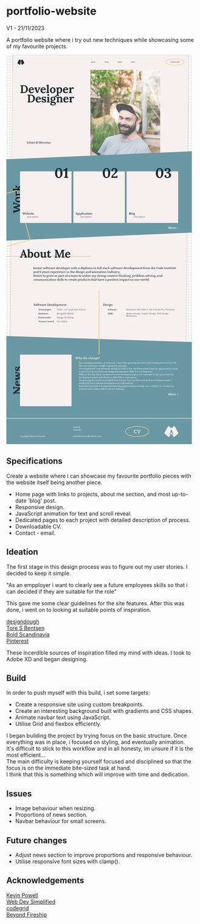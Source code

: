 # portfolio-website

V1 - 21/11/2023

A portfolio website where i try out new techniques while showcasing some of my favourite projects. 


![Image of initial website design](assets/images/site-design.png)  

## Specifications

Create a website where i can showcase my favourite portfolio pieces with the website itself being another piece.

- Home page with links to projects, about me section, and most up-to-date 'blog' post. 
- Responsive design. 
- JavaScript animation for text and scroll reveal.
- Dedicated pages to each project with detailed description of process.
- Downloadable CV.
- Contact - email.


## Ideation

The first stage in this design process was to figure out my user stories. I decided to keep it simple.

"As an empployer i want to clearly see a future employees skills so that i can decided if they are suitable for the role"

This gave me some clear guidelines for the site features. After this was done, i went on to  looking at suitable points of inspiration. 

[designdough](https://designdough.co.uk/)  
[Tore S Bentsen](https://www.torebentsen.com/)  
[Bold Scandinavia](https://www.boldscandinavia.com/)  
[Pinterest](https://www.pinterest.co.uk/johanbhennius/web-dev/)  

These incerdible sources of inspiration filled my mind with ideas. I took to Adobe XD and began designing.

## Build

In order to push myself with this build, i set some targets:

- Create a responsive site using custom breakpoints.
- Create an interesting background built with gradients and CSS shapes.
- Animate navbar text using JavaScript.
- Utilise Grid and flexbox efficiently.

I began building the project by trying focus on the basic structure. Once everything was in place, i focused on styling, and eventually animation.   
It's difficult to stick to this workflow and in all honesty, im unsure if it is the most efficient...   
The main difficulty is keeping yourself focused and disciplined so that the focus is on the immediate bite-sized task at hand.   
I think that this is something which will improve with time and dedication. 

## Issues

- Image behaviour when resizing.
- Proportions of news section.
- Navbar behaviour for small screens.

## Future changes

- Adjust news section to improve proportions and responsive behaviour.
- Utilise responsive font sizes with clamp().

## Acknowledgements

[Kevin Powell](https://www.youtube.com/@KevinPowell)  
[Web Dev Simplified](https://www.youtube.com/@WebDevSimplified)  
[codegrid](https://www.youtube.com/@codegrid)  
[Beyond Fireship](https://www.youtube.com/@beyondfireship)  
